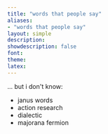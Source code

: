 ```yaml
---
title: "words that people say"
aliases:
- "words that people say"
layout: simple
description: 
showdescription: false
font: 
theme: 
latex: 
---
```


... but i don't know:

- janus words
- action research
- dialectic
- majorana fermion
